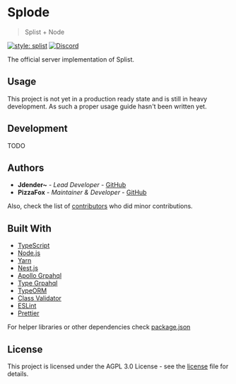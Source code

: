 # Splode

> Splist + Node

[![style: splist](https://img.shields.io/badge/style-splist-730da7)](https://github.com/Splist/code-style)
[![Discord](https://discordapp.com/api/guilds/615016062412390410/embed.png)](https://discord.gg/qWn8Mvh)

The official server implementation of Splist.

## Usage

This project is not yet in a production ready state and is still in heavy development. As such a proper usage guide hasn't been written yet.

## Development

TODO

## Authors

-   **Jdender~** - _Lead Developer_ - [GitHub](https://github.com/jdender)
-   **PizzaFox** - _Maintainer & Developer_ - [GitHub](https://github.com/pizzafox)

Also, check the list of [contributors](https://github.com/splist/splode/contributors) who did minor contributions.

## Built With

-   [TypeScript](https://typescriptlang.org/)
-   [Node.js](https://nodejs.org/)
-   [Yarn](https://yarnpkg.com/)
-   [Nest.js](https://nestjs.com/)
-   [Apollo Grpahql](https://github.com/apollographql/apollo-server)
-   [Type Grpahql](https://typegraphql.ml/)
-   [TypeORM](https://typeorm.io/#/)
-   [Class Validator](https://github.com/typestack/class-validator)
-   [ESLint](https://eslint.org/)
-   [Prettier](https://prettier.io/)

For helper libraries or other dependencies check [package.json](https://github.com/splist/splode/blob/master/package.json)

## License

This project is licensed under the AGPL 3.0 License - see the [license](https://github.com/splist/splode/blob/master/LICENSE) file for details.
